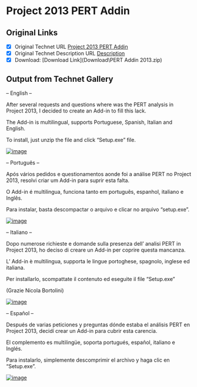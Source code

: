 # Project 2013 PERT Addin

## Original Links

- [x] Original Technet URL [Project 2013 PERT Addin](https://gallery.technet.microsoft.com/2013-PERT-Addin-1f460074)
- [x] Original Technet Description URL [Description](https://gallery.technet.microsoft.com/2013-PERT-Addin-1f460074/description)
- [x] Download: [Download Link](Download\PERT Addin 2013.zip)

## Output from Technet Gallery

– English –

 After several requests and questions where was the PERT analysis in Project 2013, I decided to create an Add-in to fill this lack.

 The Add-in is multilingual, supports Portuguese, Spanish, Italian and English.

 To install, just unzip the file and click “Setup.exe” file.

[![image](Images\image.png?zoom=1.5&resize=271%2C83 "image")](http://www.4shared.com/folder/gtaYWhZL/PERT_Addin_2013.html)

– Português –

 Após vários pedidos e questionamentos aonde foi a análise PERT no Project 2013, resolvi criar um Add-in para suprir esta falta.

 O Add-in é multilingua, funciona tanto em português, espanhol, italiano e Inglês.

 Para instalar, basta descompactar o arquivo e clicar no arquivo “setup.exe”.

[![image](Images\image1.png?zoom=1.5&resize=287%2C87 "image")](http://www.4shared.com/folder/gtaYWhZL/PERT_Addin_2013.html)

– Italiano –

 Dopo numerose richieste e domande sulla presenza dell’ analisi PERT in Project 2013, ho deciso di creare un Add-in per coprire questa mancanza.

 L’ Add-in è multilingua, supporta le lingue portoghese, spagnolo, inglese ed italiana.

 Per installarlo, scompattate il contenuto ed eseguite il file “Setup.exe”

 (Grazie Nicola Bortolini)

[![image](Images\image2.png?zoom=1.5&resize=316%2C86 "image")](http://www.4shared.com/folder/gtaYWhZL/PERT_Addin_2013.html)

– Español –

 Después de varias peticiones y preguntas dónde estaba el análisis PERT en Project 2013, decidí crear un Add-in para cubrir esta carencia.

 El complemento es multilingüe, soporta portugués, español, italiano e Inglés.

 Para instalarlo, simplemente descomprimir el archivo y haga clic en “Setup.exe”.

[![image](Images\image3.png?zoom=1.5&resize=270%2C83 "image")](http://www.4shared.com/folder/gtaYWhZL/PERT_Addin_2013.html)

